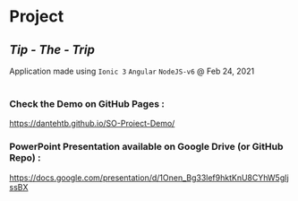 # Project

## ***Tip - The - Trip***

Application made using `Ionic 3` `Angular` `NodeJS-v6`  @ Feb 24, 2021
<br />
<br />


### Check the Demo on GitHub Pages : <br />
https://dantehtb.github.io/SO-Proiect-Demo/

### PowerPoint Presentation available on Google Drive (or GitHub Repo) : <br />
https://docs.google.com/presentation/d/1Onen_Bg33lef9hktKnU8CYhW5gIjssBX
